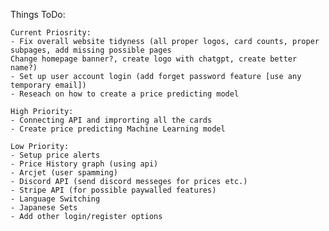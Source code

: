 Things ToDo:

    Current Priosrity: 
    - Fix overall website tidyness (all proper logos, card counts, proper subpages, add missing possible pages
    Change homepage banner?, create logo with chatgpt, create better name?)
    - Set up user account login (add forget password feature [use any temporary email])
    - Reseach on how to create a price predicting model

    High Priority:
    - Connecting API and improrting all the cards
    - Create price predicting Machine Learning model

    Low Priority: 
    - Setup price alerts
    - Price History graph (using api)
    - Arcjet (user spamming)
    - Discord API (send discord messeges for prices etc.)
    - Stripe API (for possible paywalled features)
    - Language Switching
    - Japanese Sets
    - Add other login/register options 